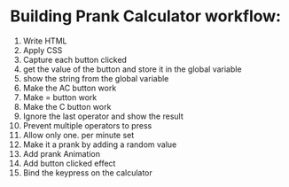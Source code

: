 # Building Prank Calculator workflow:

1. Write HTML
2. Apply CSS
3. Capture each button clicked
4. get the value of the button and store it in the global variable
5. show the string from the global variable
6. Make the AC button work
7. Make = button work
8. Make the C button work
9. Ignore the last operator and show the result
10. Prevent multiple operators to press
11. Allow only one. per minute set
12. Make it a prank by adding a random value
13. Add prank Animation
14. Add button clicked effect
15. Bind the keypress on the calculator
